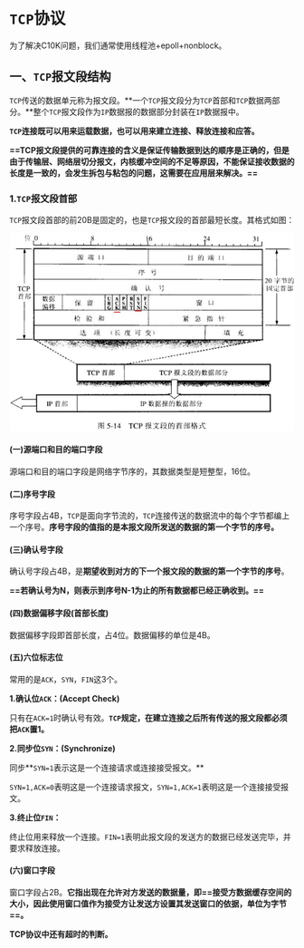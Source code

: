 # `TCP`协议

为了解决C10K问题，我们通常使用线程池+epoll+nonblock。

## 一、`TCP`报文段结构

`TCP`传送的数据单元称为报文段。**一个`TCP`报文段分为`TCP`首部和`TCP`数据两部分。**整个`TCP`报文段作为`IP`数据报的数据部分封装在`IP`数据报中。

**`TCP`连接既可以用来运载数据，也可以用来建立连接、释放连接和应答。**

**==TCP报文段提供的可靠连接的含义是保证传输数据到达的顺序是正确的，但是由于传输层、网络层切分报文，内核缓冲空间的不足等原因，不能保证接收数据的长度是一致的，会发生拆包与粘包的问题，这需要在应用层来解决。==**

### 1.`TCP`报文段首部

`TCP`报文段首部的前20B是固定的，也是`TCP`报文段的首部最短长度。其格式如图：

![img1](./tcp.jpg)

####  (一)源端口和目的端口字段

源端口和目的端口字段是网络字节序的，其数据类型是短整型，16位。



#### (二)序号字段

序号字段占4B，`TCP`是面向字节流的，`TCP`连接传送的数据流中的每个字节都编上一个序号。**序号字段的值指的是本报文段所发送的数据的第一个字节的序号。**



#### (三)确认号字段

确认号字段占4B，是**期望收到对方的下一个报文段的数据的第一个字节的序号**。

**==若确认号为N，则表示到序号N-1为止的所有数据都已经正确收到。==**



#### (四)数据偏移字段(首部长度)

数据偏移字段即首部长度，占4位。数据偏移的单位是4B。



#### (五)六位标志位

常用的是`ACK`，`SYN`，`FIN`这3个。

**1.确认位`ACK`：(Accept  Check)**

只有在`ACK=1`时确认号有效。**`TCP`规定，在建立连接之后所有传送的报文段都必须把`ACK`置1。**

**2.同步位`SYN`：(Synchronize)**

同步**`SYN=1`表示这是一个连接请求或连接接受报文。**

`SYN=1,ACK=0`表明这是一个连接请求报文，`SYN=1,ACK=1`表明这是一个连接接受报文。

**3.终止位`FIN`：**

终止位用来释放一个连接。`FIN=1`表明此报文段的发送方的数据已经发送完毕，并要求释放连接。



#### (六)窗口字段

窗口字段占2B。**它指出现在允许对方发送的数据量，即==接受方数据缓存空间的大小，因此使用窗口值作为接受方让发送方设置其发送窗口的依据，单位为字节==。**

**TCP协议中还有超时的判断。**